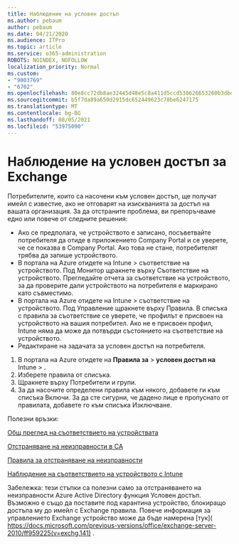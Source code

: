 ```yaml
---
title: Наблюдение на условен достъп
ms.author: pebaum
author: pebaum
ms.date: 04/21/2020
ms.audience: ITPro
ms.topic: article
ms.service: o365-administration
ROBOTS: NOINDEX, NOFOLLOW
localization_priority: Normal
ms.custom:
- "9003769"
- "6702"
ms.openlocfilehash: 80e8cc72db8ae32445d48e5c8a411d5ccd538626653260b3dbd28a247561e888
ms.sourcegitcommit: b5f7da89a650d2915dc652449623c78be6247175
ms.translationtype: MT
ms.contentlocale: bg-BG
ms.lasthandoff: 08/05/2021
ms.locfileid: "53975090"
---
```

# <a name="monitoring-conditional-access-for-exchange"></a>Наблюдение на условен достъп за Exchange

Потребителите, които са насочени към условен достъп, ще получат имейл с известие, ако не отговарят на изискванията за достъп на вашата организация. За да отстраните проблема, ви препоръчваме едно или повече от следните решения:

- Ако се предполага, че устройството е записано, посъветвайте потребителя да отиде в приложението Company Portal и се уверете, че се показва в Company Portal. Ако това не стане, потребителят трябва да запише устройството.
- В портала на Azure отидете на Intune > съответствие на устройството. Под Монитор щракнете върху Съответствие на устройството. Прегледайте отчета за съответствие на устройството, за да проверите дали устройството на потребителя е маркирано като съвместимо.
- В портала на Azure отидете на Intune > съответствие на устройството. Под Управление щракнете върху Правила. В списъка с правила за съответствие се уверете, че профилът е присвоен на устройството на вашия потребител. Ако не е присвоен профил, Intune няма да може да потвърди състоянието на съответствие на устройството.
- Редактиране на задачата за условен достъп на потребителя.

1. В портала на Azure отидете на **Правила за**  >  **условен достъп на** Intune  >  .
2. Изберете правила от списъка.
3. Щракнете върху Потребители и групи.
4. За да насочите определени правила към някого, добавете ги към списъка Включи. За да сте сигурни, че дадено лице е пропуснато от правилата, добавете го към списъка Изключване.

Полезни връзки:

[Общ преглед на съответствието на устройствата](https://docs.microsoft.com/intune/device-compliance-get-started)

[Отстраняване на неизправности в CA](https://docs.microsoft.com/intune/troubleshoot-conditional-access)

[Правила за отстраняване на неизправности](https://docs.microsoft.com/troubleshoot/mem/intune/troubleshoot-policies-in-microsoft-intune)

[Наблюдение на съответствието на устройството с Intune](https://docs.microsoft.com/intune/compliance-policy-monitor)

Забележка: тези стъпки са полезни само за отстраняването на неизправности Azure Active Directory функция Условен достъп. Възможно е също да поставите под карантина устройство, блокиращо достъпа му до имейл с Exchange правила. Повече информация за управлението Exchange устройство може да бъде намерена [тук]( https://docs.microsoft.com/previous-versions/office/exchange-server-2010/ff959225(v=exchg.141) .
